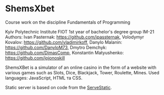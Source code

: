 # ShemsXbet
Course work on the discipline Fundamentals of Programming

Kyiv Polytechnic Institute FIOT 1st year of bachelor's degree group IM-21
Authors:
Ivan Pasternak: https://github.com/ipassternak, 
Volodymyr Kovalov: https://github.com/vladimirkoff, 
Danylo Malanin: https://github.com/DanyloM73, 
Dmytro Demchyk: https://github.com/DimasComp, 
Konstantin Matyushenko: https://github.com/jojonoskill

ShemsXBet is a simulator of an online casino in the form of a website with various games such as Slots, Dice, Blackjack, Tower, Roulette, Mines.
Used languages: JavaScript, HTML та CSS.

Static server is based on code from the [ServeStatic](https://github.com/HowProgrammingWorks/ServeStatic). 
